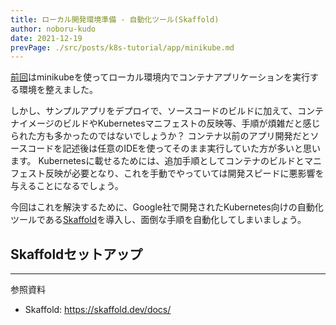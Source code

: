 ```yaml
---
title: ローカル開発環境準備 - 自動化ツール(Skaffold)
author: noboru-kudo
date: 2021-12-19
prevPage: ./src/posts/k8s-tutorial/app/minikube.md
---
```


[前回](/containers/k8s/tutorial/app/minikube/)はminikubeを使ってローカル環境内でコンテナアプリケーションを実行する環境を整えました。

しかし、サンプルアプリをデプロイで、ソースコードのビルドに加えて、コンテナイメージのビルドやKubernetesマニフェストの反映等、手順が煩雑だと感じられた方も多かったのではないでしょうか？
コンテナ以前のアプリ開発だとソースコードを記述後は任意のIDEを使ってそのまま実行していた方が多いと思います。
Kubernetesに載せるためには、追加手順としてコンテナのビルドとマニフェスト反映が必要となり、これを手動でやっていては開発スピードに悪影響を与えることになるでしょう。

今回はこれを解決するために、Google社で開発されたKubernetes向けの自動化ツールである[Skaffold](https://skaffold.dev/)を導入し、面倒な手順を自動化してしまいましょう。

## Skaffoldセットアップ


---
参照資料

- Skaffold: <https://skaffold.dev/docs/>
